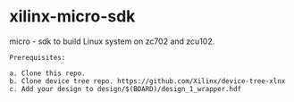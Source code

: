 # xilinx-micro-sdk

micro - sdk to build Linux system on zc702 and zcu102.

	Prerequisites:
	
	a. Clone this repo.
	b. Clone device tree repo. https://github.com/Xilinx/device-tree-xlnx
	c. Add your design to design/$(BOARD)/design_1_wrapper.hdf


